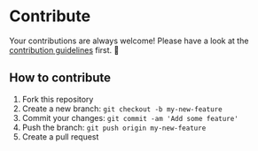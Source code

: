 # Contribute

Your contributions are always welcome! Please have a look at the [contribution guidelines](CONTRIBUTING.md) first. 🎉

## How to contribute

1. Fork this repository
2. Create a new branch: `git checkout -b my-new-feature`
3. Commit your changes: `git commit -am 'Add some feature'`
4. Push the branch: `git push origin my-new-feature`
5. Create a pull request
